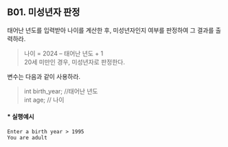 ## B01. 미성년자 판정

태어난 년도를 입력받아 나이를 계산한 후, 미성년자인지 여부를 판정하여 그 결과를 출력하라. 
>나이 = 2024 – 태어난 년도 + 1    
20세 미만인 경우, 미성년자로 판정한다.

변수는 다음과 같이 사용하라.
>int birth_year; //태어난 년도     
int age; // 나이



#### * 실행예시
<pre><code>Enter a birth year > 1995
You are adult
</code></pre>

